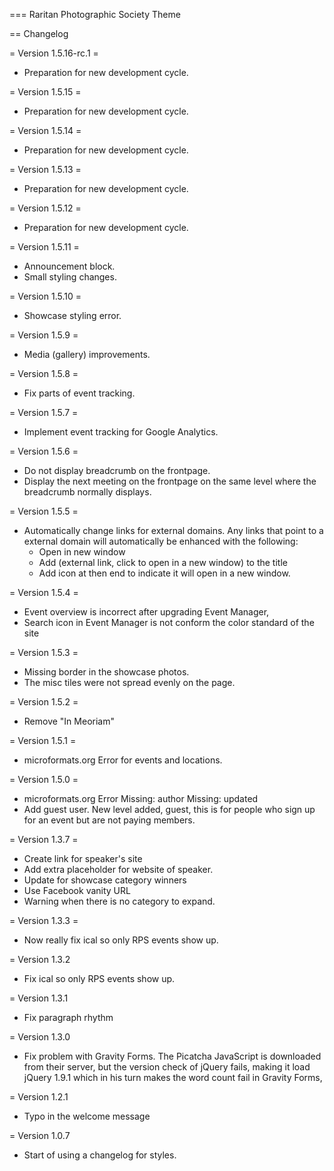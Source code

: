 === Raritan Photographic Society Theme

== Changelog

= Version 1.5.16-rc.1 =
* Preparation for new development cycle.

= Version 1.5.15 =
* Preparation for new development cycle.

= Version 1.5.14 =
* Preparation for new development cycle.

= Version 1.5.13 =
* Preparation for new development cycle.

= Version 1.5.12 =
* Preparation for new development cycle.

= Version 1.5.11 =
* Announcement block.
* Small styling changes.

= Version 1.5.10 =
* Showcase styling error.

= Version 1.5.9 =
* Media (gallery) improvements.

= Version 1.5.8 =
* Fix parts of event tracking.

= Version 1.5.7 =
* Implement event tracking for Google Analytics.

= Version 1.5.6 =
* Do not display breadcrumb on the frontpage.
* Display the next meeting on the frontpage on the same level where the
  breadcrumb normally displays.

= Version 1.5.5 =
* Automatically change links for external domains.
  Any links that point to a external domain will automatically be enhanced
  with the following:
  * Open in new window
  * Add (external link, click to open in a new window) to the title
  * Add icon at then end to indicate it will open in a new window.

= Version 1.5.4 =
* Event overview is incorrect after upgrading Event Manager,
* Search icon in Event Manager is not conform the color standard of the site

= Version 1.5.3 =
* Missing border in the showcase photos.
* The misc tiles were not spread evenly on the page.

= Version 1.5.2 =
* Remove "In Meoriam"

= Version 1.5.1 =
* microformats.org Error for events and locations.

= Version 1.5.0 =
* microformats.org Error
  Missing: author
  Missing: updated
* Add guest user.
  New level added, guest, this is for people who sign up for an event but
  are not paying members.

= Version 1.3.7 =
 * Create link for speaker's site
 * Add extra placeholder for website of speaker.
 * Update for showcase category winners
 * Use Facebook vanity URL
 * Warning when there is no category to expand.

= Version 1.3.3 =
* Now really fix ical so only RPS events show up.

= Version 1.3.2
* Fix ical so only RPS events show up.

= Version 1.3.1
* Fix paragraph rhythm

= Version 1.3.0
* Fix problem with Gravity Forms.
  The Picatcha JavaScript is downloaded from their server, but the version
  check of jQuery fails, making it load jQuery 1.9.1 which in his turn makes
  the word count fail in Gravity Forms,

= Version 1.2.1
* Typo in the welcome message

= Version 1.0.7
* Start of using a changelog for styles.

